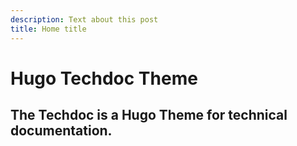 ```yaml
---
description: Text about this post
title: Home title
---
```


# Hugo Techdoc Theme

## The Techdoc is a Hugo Theme for technical documentation.



